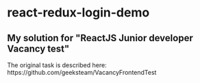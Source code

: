 # react-redux-login-demo
<h2>My solution for "ReactJS Junior developer Vacancy test"</h2>
The original task is described here:
https://github.com/geeksteam/VacancyFrontendTest
